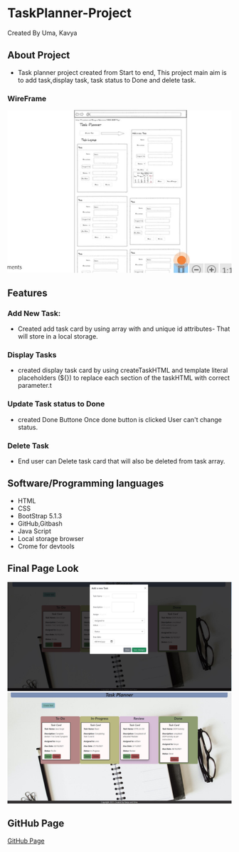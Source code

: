 # TaskPlanner-Project
Created By Uma, Kavya
## About Project
- Task planner project created from Start to end, This project main aim is to add task,display task, task status to Done and delete task.
### WireFrame
![Wireframe Image](./img/wireframe.jpg)

## Features 

### Add New Task:
- Created add task card by using array with and unique id attributes- That will store in a local storage.

### Display Tasks
 - created display task card by using createTaskHTML and template literal placeholders (${}) to replace each section of the taskHTML with correct parameter.t

 ### Update Task status to Done
 - created Done Buttone Once done button is clicked User can't change status.

 ### Delete Task
 - End user can Delete task card that will also be deleted from task array.

##  Software/Programming languages
- HTML
- CSS
- BootStrap 5.1.3
- GitHub,Gitbash
- Java Script
- Local storage browser
- Crome for devtools 

## Final Page Look
![Final web page look Add task form ](./img/addtaskform.jpg)
![Final web page look](./img/finalpage.jpg)

## GitHub Page
[GitHub Page](https://kavya-88.github.io/TaskPlanner-Project/)